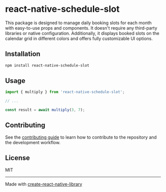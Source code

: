 # react-native-schedule-slot

This package is designed to manage daily booking slots for each month with easy-to-use props and components. It doesn't require any third-party libraries or native configuration. Additionally, it displays booked slots on the calendar grid in different colors and offers fully customizable UI options.

## Installation

```sh
npm install react-native-schedule-slot
```

## Usage


```js
import { multiply } from 'react-native-schedule-slot';

// ...

const result = await multiply(3, 7);
```


## Contributing

See the [contributing guide](CONTRIBUTING.md) to learn how to contribute to the repository and the development workflow.

## License

MIT

---

Made with [create-react-native-library](https://github.com/callstack/react-native-builder-bob)
